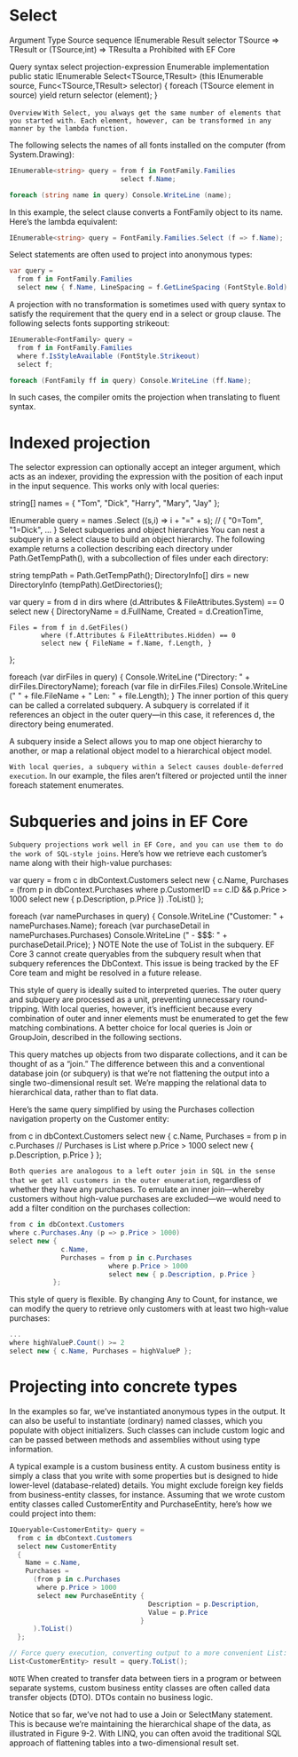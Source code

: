 
# Select
Argument	Type
Source sequence	IEnumerable<TSource>
Result selector	TSource => TResult or (TSource,int) => TResulta
a Prohibited with EF Core

Query syntax
select projection-expression
Enumerable implementation
public static IEnumerable<TResult> Select<TSource,TResult>
  (this IEnumerable<TSource> source, Func<TSource,TResult> selector)
{
  foreach (TSource element in source)
    yield return selector (element);
}

`Overview`
`With Select, you always get the same number of elements that you started with. Each element, however, can be transformed in any manner by the lambda function.`

The following selects the names of all fonts installed on the computer (from System.Drawing):
```c#
IEnumerable<string> query = from f in FontFamily.Families
                            select f.Name;

foreach (string name in query) Console.WriteLine (name);
```
In this example, the select clause converts a FontFamily object to its name. Here’s the lambda equivalent:
```c#
IEnumerable<string> query = FontFamily.Families.Select (f => f.Name);
```
Select statements are often used to project into anonymous types:
```c#
var query =
  from f in FontFamily.Families
  select new { f.Name, LineSpacing = f.GetLineSpacing (FontStyle.Bold) };
```
A projection with no transformation is sometimes used with query syntax to satisfy the requirement that the query end in a select or group clause. The following selects fonts supporting strikeout:
```c#
IEnumerable<FontFamily> query =
  from f in FontFamily.Families
  where f.IsStyleAvailable (FontStyle.Strikeout)
  select f;

foreach (FontFamily ff in query) Console.WriteLine (ff.Name);
```
In such cases, the compiler omits the projection when translating to fluent syntax.

#  Indexed projection
The selector expression can optionally accept an integer argument, which acts as an indexer, providing the expression with the position of each input in the input sequence. This works only with local queries:

string[] names = { "Tom", "Dick", "Harry", "Mary", "Jay" };

IEnumerable<string> query = names
  .Select ((s,i) => i + "=" + s);     //  { "0=Tom", "1=Dick", ... }
Select subqueries and object hierarchies
You can nest a subquery in a select clause to build an object hierarchy. The following example returns a collection describing each directory under Path.GetTempPath(), with a subcollection of files under each directory:

string tempPath = Path.GetTempPath();
DirectoryInfo[] dirs = new DirectoryInfo (tempPath).GetDirectories();

var query =
  from d in dirs
  where (d.Attributes & FileAttributes.System) == 0
  select new
  {
    DirectoryName = d.FullName,
    Created = d.CreationTime,

    Files = from f in d.GetFiles()
            where (f.Attributes & FileAttributes.Hidden) == 0
            select new { FileName = f.Name, f.Length, }
  };

foreach (var dirFiles in query)
{
  Console.WriteLine ("Directory: " + dirFiles.DirectoryName);
  foreach (var file in dirFiles.Files)
    Console.WriteLine ("  " + file.FileName + " Len: " + file.Length);
}
The inner portion of this query can be called a correlated subquery. A subquery is correlated if it references an object in the outer query—in this case, it references d, the directory being enumerated.

A subquery inside a Select allows you to map one object hierarchy to another, or map a relational object model to a hierarchical object model.

`With local queries, a subquery within a Select causes double-deferred execution`. In our example, the files aren’t filtered or projected until the inner foreach statement enumerates.

# Subqueries and joins in EF Core
`Subquery projections work well in EF Core, and you can use them to do the work of SQL-style joins`. Here’s how we retrieve each customer’s name along with their high-value purchases:

var query =
  from c in dbContext.Customers
  select new {
               c.Name,
               Purchases = (from p in dbContext.Purchases
                           where p.CustomerID == c.ID && p.Price > 1000
                           select new { p.Description, p.Price })
                           .ToList()
             };

foreach (var namePurchases in query)
{
  Console.WriteLine ("Customer: " + namePurchases.Name);
  foreach (var purchaseDetail in namePurchases.Purchases)
    Console.WriteLine ("  - $$$: " + purchaseDetail.Price);
}
NOTE
Note the use of ToList in the subquery. EF Core 3 cannot create queryables from the subquery result when that subquery references the DbContext. This issue is being tracked by the EF Core team and might be resolved in a future release.

This style of query is ideally suited to interpreted queries. The outer query and subquery are processed as a unit, preventing unnecessary round-tripping. With local queries, however, it’s inefficient because every combination of outer and inner elements must be enumerated to get the few matching combinations. A better choice for local queries is Join or GroupJoin, described in the following sections.

This query matches up objects from two disparate collections, and it can be thought of as a “join.” The difference between this and a conventional database join (or subquery) is that we’re not flattening the output into a single two-dimensional result set. We’re mapping the relational data to hierarchical data, rather than to flat data.

Here’s the same query simplified by using the Purchases collection navigation property on the Customer entity:

from c in dbContext.Customers
select new
{
  c.Name,
  Purchases = from p in c.Purchases    // Purchases is List<Purchase>
              where p.Price > 1000
              select new { p.Description, p.Price }
};

`Both queries are analogous to a left outer join in SQL in the sense that we get all customers in the outer enumeratio`n, regardless of whether they have any purchases. To emulate an inner join—whereby customers without high-value purchases are excluded—we would need to add a filter condition on the purchases collection:
```c#
from c in dbContext.Customers
where c.Purchases.Any (p => p.Price > 1000)
select new {
             c.Name,
             Purchases = from p in c.Purchases
                         where p.Price > 1000
                         select new { p.Description, p.Price }
           };
```
This style of query is flexible. By changing Any to Count, for instance, we can modify the query to retrieve only customers with at least two high-value purchases:
```c#
...
where highValueP.Count() >= 2
select new { c.Name, Purchases = highValueP };
```

# Projecting into concrete types
In the examples so far, we’ve instantiated anonymous types in the output. It can also be useful to instantiate (ordinary) named classes, which you populate with object initializers. Such classes can include custom logic and can be passed between methods and assemblies without using type information.

A typical example is a custom business entity. A custom business entity is simply a class that you write with some properties but is designed to hide lower-level (database-related) details. You might exclude foreign key fields from business-entity classes, for instance. Assuming that we wrote custom entity classes called CustomerEntity and PurchaseEntity, here’s how we could project into them:

```c#
IQueryable<CustomerEntity> query =
  from c in dbContext.Customers
  select new CustomerEntity
  {
    Name = c.Name,
    Purchases =
      (from p in c.Purchases
       where p.Price > 1000
       select new PurchaseEntity {
                                   Description = p.Description,
                                   Value = p.Price
                                 }
      ).ToList()
  };

// Force query execution, converting output to a more convenient List:
List<CustomerEntity> result = query.ToList();
```

`NOTE`
When created to transfer data between tiers in a program or between separate systems, custom business entity classes are often called data transfer objects (DTO). DTOs contain no business logic.

Notice that so far, we’ve not had to use a Join or SelectMany statement. This is because we’re maintaining the hierarchical shape of the data, as illustrated in Figure 9-2. With LINQ, you can often avoid the traditional SQL approach of flattening tables into a two-dimensional result set.
